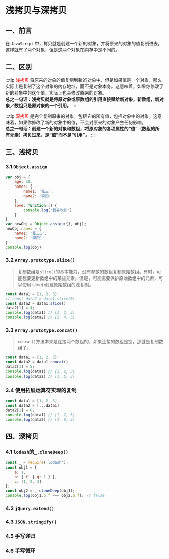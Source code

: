# 浅拷贝与深拷贝

## 一、前言
在 `JavaScript` 中，拷贝就是创建一个新的对象，并将原来的对象的值复制进去。这样就有了两个对象，但是这两个对象在内存中是不同的。

## 二、区别
:::tip
<font color="red">浅拷贝</font>
将原来的对象的值复制到新的对象中，但是如果值是一个对象，那么实际上是复制了这个对象的内存地址，而不是对象本身。这意味着，如果你修改了新的对象中的这个值，实际上也会修改原来的对象。\
__总之一句话：浅拷贝就是将原对象或原数组的引用直接赋给新对象，新数组，新对象／数组只是原对象的一个引用。__
:::

:::tip
<font color="red">深拷贝</font>
是完全复制原来的对象，包括它的所有值，包括对象中的对象。这意味着，如果你修改了新的对象中的值，不会对原来的对象产生任何影响。\
__总之一句话：创建一个新的对象和数组，将原对象的各项属性的“值”（数组的所有元素）拷贝过来，是“值”而不是“引用”。__
:::

## 三、浅拷贝
### 3.1 `Object.assign`
```js
var obj = {
    age: 18,
    names: {
        name1: '张三',
        name2: '李四'
    },
    love: function () {
        console.log('我喜欢你')
    }
}
var newObj = Object.assign({}, obj);
newObj.names = {
    name1: '张三1',
    name2: '李四1'
}
console.log(obj)
```

### 3.2 `Array.prototype.slice()`
> 复制数组是`slice()`的基本能力，没有参数的数组复制原始数组。有时，可能想要更新数组中的某些元素。但是，可能需要保护原始数组中的元素，可以使用 slice()创建原始数组的浅复制。
```js
const data1 = [1, 2, 3]
// const data2 = data1.slice(0)
const data2 = data1.slice()
data2[1] = 4;
console.log(data1) // [1, 2, 3]
console.log(data2) // [1, 4, 3]
```

### 3.3 `Array.prototype.concat()`
> `concat()`方法本来是连接两个数组的，如果连接的数组是空，那就是复制数组了。
```js
const data1 = [1, 2, 3]
const data2 = data1.concat()
data2[1] = 5;
console.log(data1) // [1, 2, 3]
console.log(data2) // [1, 5, 3]
```

### 3.4 使用拓展运算符实现的复制
```js
const data1 = [1, 2, 3]
const data2 = [...data1]
data2[1] = 6;
console.log(data1) // [1, 2, 3]
console.log(data2) // [1, 6, 3]
```

## 四、深拷贝

### 4.1 `lodash`的`_.cloneDeep()`
```js
const _ = require('lodash');
const obj1 = {
    a: 1,
    b: { f: { g: 1 } },
    c: [1, 2, 3]
};
const obj2 = _.cloneDeep(obj1);
console.log(obj1.b.f === obj2.b.f); // false
```

### 4.2 `jQuery.extend()`

### 4.3 `JSON.stringify()`

### 4.5 手写递归

### 4.6 手写循环